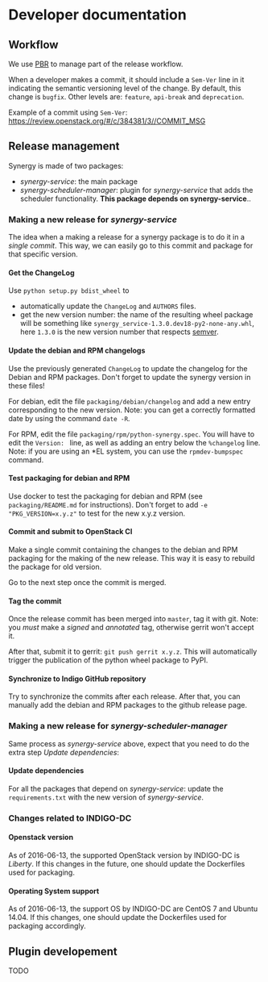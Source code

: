 # Developer documentation

## Workflow
We use [PBR](http://docs.openstack.org/developer/pbr/) to manage part of the release workflow.

When a developer makes a commit, it should include a `Sem-Ver` line in it indicating the semantic versioning level of the change. By default, this change is `bugfix`. Other levels are: `feature`, `api-break` and `deprecation`.

Example of a commit using `Sem-Ver`: https://review.openstack.org/#/c/384381/3//COMMIT_MSG

## Release management
Synergy is made of two packages:

- *synergy-service*: the main package
- *synergy-scheduler-manager*: plugin for *synergy-service* that adds the scheduler functionality. **This package depends on synergy-service**..

### Making a new release for *synergy-service*
The idea when a making a release for a synergy package is to do it in a *single commit*. This way, we can easily go to this commit and package for that specific version.

#### Get the ChangeLog
Use `python setup.py bdist_wheel` to
- automatically update the `ChangeLog` and `AUTHORS` files.
- get the new version number: the name of the resulting wheel package will be something like `synergy_service-1.3.0.dev18-py2-none-any.whl`, here `1.3.0` is the new version number that respects [semver](http://semver.org).

#### Update the debian and RPM changelogs
Use the previously generated `ChangeLog` to update the changelog for the Debian and RPM packages. Don't forget to update the synergy version in these files!

For debian, edit the file `packaging/debian/changelog` and add a new entry corresponding to the new version.
Note: you can get a correctly formatted date by using the command `date -R`.

For RPM, edit the file `packaging/rpm/python-synergy.spec`.
You will have to edit the `Version: ` line, as well as adding an entry below the `%changelog` line.
Note: if you are using an \*EL system, you can use the `rpmdev-bumpspec` command.

#### Test packaging for debian and RPM
Use docker to test the packaging for debian and RPM (see `packaging/README.md` for instructions). Don't forget to add `-e "PKG_VERSION=x.y.z"` to test for the new x.y.z version.

#### Commit and submit to OpenStack CI
Make a single commit containing the changes to the debian and RPM packaging for the making of the new release. This way it is easy to rebuild the package for old version.

Go to the next step once the commit is merged.

#### Tag the commit
Once the release commit has been merged into `master`, tag it with git.
Note: you *must* make a *signed* and *annotated* tag, otherwise gerrit won't accept it.

After that, submit it to gerrit: `git push gerrit x.y.z`. This will automatically trigger the publication of the python wheel package to PyPI.

#### Synchronize to Indigo GitHub repository
Try to synchronize the commits after each release.
After that, you can manually add the debian and RPM packages to the github release page.

### Making a new release for *synergy-scheduler-manager*
Same process as *synergy-service* above, expect that you need to do the extra step *Update dependencies*:

#### Update dependencies
For all the packages that depend on *synergy-service*: update the `requirements.txt` with the new version of *synergy-service*.

### Changes related to INDIGO-DC
#### Openstack version
As of 2016-06-13, the supported OpenStack version by INDIGO-DC is *Liberty*.
If this changes in the future, one should update the Dockerfiles used for packaging.
#### Operating System support
As of 2016-06-13, the support OS by INDIGO-DC are CentOS 7 and Ubuntu 14.04.
If this changes, one should update the Dockerfiles used for packaging accordingly.

## Plugin developement
TODO